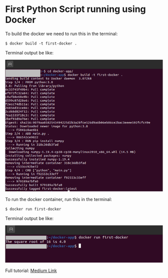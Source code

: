 # First Python Script running using Docker

To build the docker we need to run this in the terminal:

```console
$ docker build -t first-docker .
```
Terminal output be like:

![Build Docker](img/build.png)


To run the docker container, run this in the terminal:

```console
$ docker run first-docker
```
Terminal output be like:

![Run Docker](img/run.png)

Full tutorial: [Medium Link](https://fahimsikder.medium.com/installing-docker-and-creating-running-first-python-script-using-it-on-ubuntu-20-04-lts-ca6415d6fa3d)
